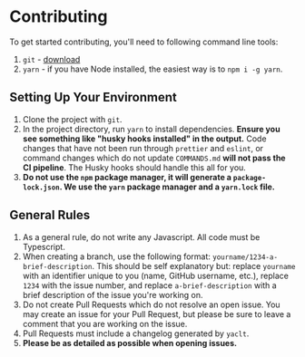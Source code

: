 # Contributing

To get started contributing, you'll need to following command line tools:

1. `git` - [download](https://git-scm.com/)
1. `yarn` - if you have Node installed, the easiest way is to `npm i -g yarn`.

## Setting Up Your Environment

1. Clone the project with `git`.
1. In the project directory, run `yarn` to install dependencies. **Ensure you see something like "husky hooks installed" in the output.** Code changes that have not been run through `prettier` and `eslint`, or command changes which do not update `COMMANDS.md` **will not pass the CI pipeline**. The Husky hooks should handle this all for you.
1. **Do not use the `npm` package manager, it will generate a `package-lock.json`. We use the `yarn` package manager and a `yarn.lock` file.**

## General Rules

1. As a general rule, do not write any Javascript. All code must be Typescript.
1. When creating a branch, use the following format: `yourname/1234-a-brief-description`. This should be self explanatory but: replace `yourname` with an identifier unique to you (name, GitHub username, etc.), replace `1234` with the issue number, and replace `a-brief-description` with a brief description of the issue you're working on.
1. Do not create Pull Requests which do not resolve an open issue. You may create an issue for your Pull Request, but please be sure to leave a comment that you are working on the issue.
1. Pull Requests must include a changelog generated by `yaclt`.
1. **Please be as detailed as possible when opening issues.**
